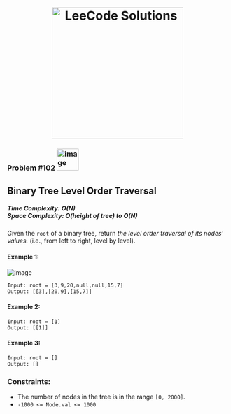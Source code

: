 <h1 align="center"><a href="https://www.linkedin.com/in/antriksh1305/"><img src="https://camo.githubusercontent.com/1eca2365da012b44816f2402011dc3ba78cefbe78228b22d60161a898d015b67/68747470733a2f2f6d69726f2e6d656469756d2e636f6d2f6d61782f313230302f312a4c75723972724a49547346526e7549595552596b53672e6a706567" alt="LeeCode Solutions" width="300"></a>
</h1>

<h3>Problem #102 <img width="50" alt="image" src="https://user-images.githubusercontent.com/100402656/214765733-eaaa4daa-f4f9-4224-a800-2e70f8b095f8.png">
</h3>

## Binary Tree Level Order Traversal

<h5>Time Complexity: <b>O(N)</b> <br>Space Complexity: <b>O(height of tree) to O(N)</b></h5>

Given the ```root``` of a binary tree, return <i>the level order traversal of its nodes' values.</i> (i.e., from left to right, level by level).

#### Example 1:
![image](https://github.com/Antriksh1305/Antriksh-DSA/assets/100402656/0ca4b9c5-9415-4ddb-80d9-7317e482c579)
```
Input: root = [3,9,20,null,null,15,7]
Output: [[3],[20,9],[15,7]]
```

#### Example 2:
```
Input: root = [1]
Output: [[1]]
```

#### Example 3:
```
Input: root = []
Output: []
```


### Constraints:
- The number of nodes in the tree is in the range ```[0, 2000]```.
- ```-1000 <= Node.val <= 1000```
